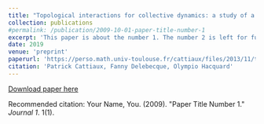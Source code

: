 ```yaml
---
title: "Topological interactions for collective dynamics: a study of a (not so) simple model"
collection: publications
#permalink: /publication/2009-10-01-paper-title-number-1
excerpt: 'This paper is about the number 1. The number 2 is left for future work.'
date: 2019
venue: 'preprint'
paperurl: 'https://perso.math.univ-toulouse.fr/cattiaux/files/2013/11/topologic-rev1.pdf'
citation: 'Patrick Cattiaux, Fanny Delebecque, Olympio Hacquard'
---
```


[Download paper here](http://academicpages.github.io/files/paper1.pdf)

Recommended citation: Your Name, You. (2009). "Paper Title Number 1." <i>Journal 1</i>. 1(1).
